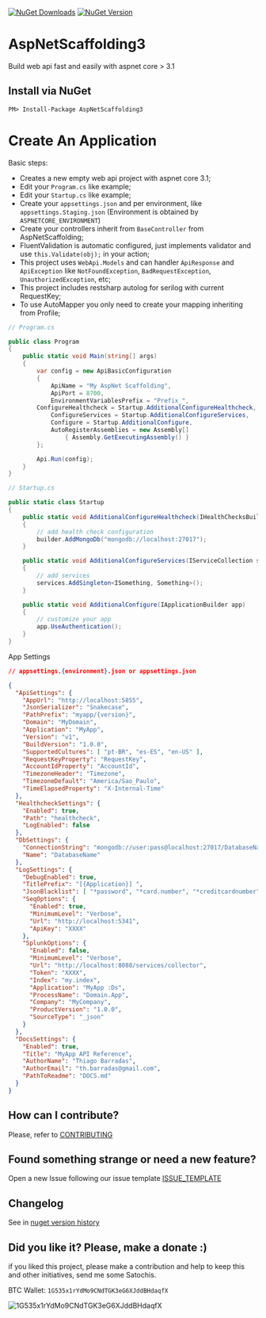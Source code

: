 <!-- [![Build status](https://ci.appveyor.com/api/projects/status/9jkiyh848g2djqkn/branch/master?svg=true)](https://ci.appveyor.com/project/ThiagoBarradas/aspnet-scaffolding/branch/master)
[![Codacy Badge](https://api.codacy.com/project/badge/Grade/a833f89548944fad8405aa6c9599edd4)](https://www.codacy.com/app/ThiagoBarradas/aspnet-scaffolding?utm_source=github.com&amp;utm_medium=referral&amp;utm_content=ThiagoBarradas/aspnet-scaffolding&amp;utm_campaign=Badge_Grade) -->
[![NuGet Downloads](https://img.shields.io/nuget/dt/AspNetScaffolding3.svg)](https://www.nuget.org/packages/AspNetScaffolding3/)
[![NuGet Version](https://img.shields.io/nuget/v/AspNetScaffolding3.svg)](https://www.nuget.org/packages/AspNetScaffolding3/)

# AspNetScaffolding3

Build web api fast and easily with aspnet core > 3.1

## Install via NuGet

```
PM> Install-Package AspNetScaffolding3
```

# Create An Application

Basic steps:

- Creates a new empty web api project with aspnet core 3.1;
- Edit your `Program.cs` like example;
- Edit your `Startup.cs` like example;
- Create your `appsettings.json` and per environment, like `appsettings.Staging.json` (Environment is obtained by `ASPNETCORE_ENVIRONMENT`)
- Create your controllers inherit from `BaseController` from AspNetScaffolding;
- FluentValidation is automatic configured, just implements validator and use `this.Validate(obj);` in your action;
- This project uses `WebApi.Models` and can handler `ApiResponse` and `ApiException` like `NotFoundException`, `BadRequestException`, `UnauthorizedException`, etc;
- This project includes restsharp autolog for serilog with current RequestKey;
- To use AutoMapper you only need to create your mapping inheriting from Profile;

```c#
// Program.cs

public class Program
{
    public static void Main(string[] args)
    {
        var config = new ApiBasicConfiguration
        {
            ApiName = "My AspNet Scaffolding",
            ApiPort = 8700,
            EnvironmentVariablesPrefix = "Prefix_",
	    ConfigureHealthcheck = Startup.AdditionalConfigureHealthcheck,
            ConfigureServices = Startup.AdditionalConfigureServices,
            Configure = Startup.AdditionalConfigure,
            AutoRegisterAssemblies = new Assembly[] 
                { Assembly.GetExecutingAssembly() }
        };

        Api.Run(config);
    }
}
```

```c#
// Startup.cs

public static class Startup
{
    public static void AdditionalConfigureHealthcheck(IHealthChecksBuilder builder, IServiceProvider services)
    {
        // add health check configuration
        builder.AddMongoDb("mongodb://localhost:27017");
    }

    public static void AdditionalConfigureServices(IServiceCollection services)
    {
        // add services
        services.AddSingleton<ISomething, Something>();
    }

    public static void AdditionalConfigure(IApplicationBuilder app)
    {
        // customize your app
        app.UseAuthentication();
    }
}

```

App Settings
```json
// appsettings.{environment}.json or appsettings.json

{
  "ApiSettings": {
    "AppUrl": "http://localhost:5855",
    "JsonSerializer": "Snakecase",
    "PathPrefix": "myapp/{version}",
    "Domain": "MyDomain",
    "Application": "MyApp",
    "Version": "v1",
    "BuildVersion": "1.0.0",
    "SupportedCultures": [ "pt-BR", "es-ES", "en-US" ],
    "RequestKeyProperty": "RequestKey",
    "AccountIdProperty": "AccountId",
    "TimezoneHeader": "Timezone",
    "TimezoneDefault": "America/Sao_Paulo",
    "TimeElapsedProperty": "X-Internal-Time"
  },
  "HealthcheckSettings": {
    "Enabled": true,
    "Path": "healthcheck",
    "LogEnabled": false
  },
  "DbSettings": {
    "ConnectionString": "mongodb://user:pass@localhost:27017/DatabaseName",
    "Name": "DatabaseName"
  },
  "LogSettings": {
    "DebugEnabled": true,
    "TitlePrefix": "[{Application}] ",
    "JsonBlacklist": [ "*password", "*card.number", "*creditcardnumber", "*cvv" ],
    "SeqOptions": {
      "Enabled": true,
      "MinimumLevel": "Verbose",
      "Url": "http://localhost:5341",
      "ApiKey": "XXXX"
    },
    "SplunkOptions": {
      "Enabled": false,
      "MinimumLevel": "Verbose",
      "Url": "http://localhost:8088/services/collector",
      "Token": "XXXX",
      "Index": "my.index",
      "Application": "MyApp :Ds",
      "ProcessName": "Domain.App",
      "Company": "MyCompany",
      "ProductVersion": "1.0.0",
      "SourceType": "_json"
    }
  },
  "DocsSettings": {
    "Enabled": true,
    "Title": "MyApp API Reference",
    "AuthorName": "Thiago Barradas",
    "AuthorEmail": "th.barradas@gmail.com",
    "PathToReadme": "DOCS.md"
  }
}

```

## How can I contribute?

Please, refer to [CONTRIBUTING](.github/CONTRIBUTING.md)

## Found something strange or need a new feature?

Open a new Issue following our issue template [ISSUE_TEMPLATE](.github/ISSUE_TEMPLATE.md)

## Changelog

See in [nuget version history](https://www.nuget.org/packages/AspNetScaffolding3)

## Did you like it? Please, make a donate :)

if you liked this project, please make a contribution and help to keep this and other initiatives, send me some Satochis.

BTC Wallet: `1G535x1rYdMo9CNdTGK3eG6XJddBHdaqfX`

![1G535x1rYdMo9CNdTGK3eG6XJddBHdaqfX](https://i.imgur.com/mN7ueoE.png)
